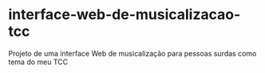 # interface-web-de-musicalizacao-tcc
 Projeto de uma interface Web de musicalização para pessoas surdas como tema do meu TCC
